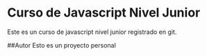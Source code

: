 # Curso de Javascript Nivel Junior
Este es un curso de javascript nivel junior registrado en git.

##Autor
Esto es un proyecto personal

